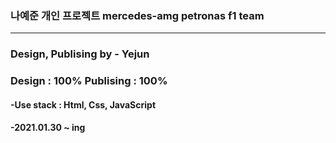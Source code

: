 ﻿ ### 나예준 개인 프로젝트 mercedes-amg petronas f1 team
  ------------------------------------------------------
 <h3> Design, Publising by - Yejun</h3>
<h3> Design : 100% Publising : 100%</h3>
<h4>-Use stack : Html, Css, JavaScript</h4>
<h4>-2021.01.30 ~ ing</h3>
